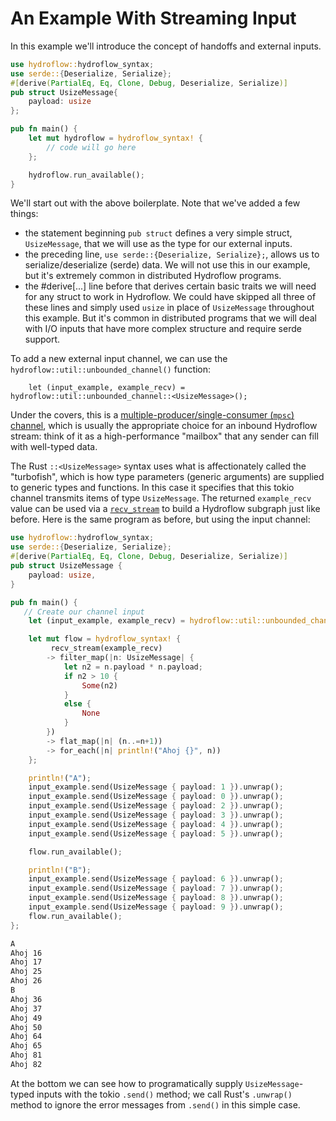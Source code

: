 # An Example With Streaming Input

In this example we'll introduce the concept of handoffs and external inputs.

```rust
use hydroflow::hydroflow_syntax;
use serde::{Deserialize, Serialize};
#[derive(PartialEq, Eq, Clone, Debug, Deserialize, Serialize)]
pub struct UsizeMessage{
    payload: usize
};

pub fn main() {
    let mut hydroflow = hydroflow_syntax! {
        // code will go here
    };

    hydroflow.run_available();
}
```

We'll start out with the above boilerplate. Note that we've added a few things:
- the statement beginning `pub struct` defines a very simple struct, `UsizeMessage`,
that we will use as the type for our external inputs. 
- the preceding line, `use serde::{Deserialize, Serialize};`, allows us to serialize/deserialize (serde) data.
We will not use this in our example, but it's extremely common in distributed Hydroflow programs.
- the #derive[...] line before that derives certain basic traits
we will need for any struct to work in Hydroflow.
We could have skipped all three of these lines and simply used `usize` in place of `UsizeMessage` throughout this example. 
But it's common in distributed programs that we will deal with I/O inputs that have more complex structure and require 
serde support.



To add a new external input
channel, we can use the `hydroflow::util::unbounded_channel()` function:
```rust, ignore
    let (input_example, example_recv) = hydroflow::util::unbounded_channel::<UsizeMessage>();
```
Under the covers, this is a [multiple-producer/single-consumer (`mpsc`) channel](https://docs.rs/tokio/latest/tokio/sync/mpsc/fn.unbounded_channel.html), which is usually the appropriate choice for an inbound Hydroflow stream:
think of it as a high-performance "mailbox" that any sender can fill with well-typed data.

The Rust `::<UsizeMessage>` syntax uses what is affectionately
called the "turbofish", which is how type parameters (generic arguments) are
supplied to generic types and functions. In this case it specifies that this tokio channel
transmits items of type `UsizeMessage`.
The returned `example_recv` value can be used via a [`recv_stream`](./surface_ops.gen.md#recv_stream)
to build a Hydroflow subgraph just like before. Here is the same program as before, but using the
input channel:
```rust
use hydroflow::hydroflow_syntax;
use serde::{Deserialize, Serialize};
#[derive(PartialEq, Eq, Clone, Debug, Deserialize, Serialize)]
pub struct UsizeMessage {
    payload: usize,
}

pub fn main() {
   // Create our channel input
    let (input_example, example_recv) = hydroflow::util::unbounded_channel::<UsizeMessage>();

    let mut flow = hydroflow_syntax! {
         recv_stream(example_recv)
        -> filter_map(|n: UsizeMessage| {
            let n2 = n.payload * n.payload;
            if n2 > 10 {
                Some(n2)
            }
            else {
                None
            }
        })
        -> flat_map(|n| (n..=n+1))
        -> for_each(|n| println!("Ahoj {}", n))
    };

    println!("A");
    input_example.send(UsizeMessage { payload: 1 }).unwrap();
    input_example.send(UsizeMessage { payload: 0 }).unwrap();
    input_example.send(UsizeMessage { payload: 2 }).unwrap();
    input_example.send(UsizeMessage { payload: 3 }).unwrap();
    input_example.send(UsizeMessage { payload: 4 }).unwrap();
    input_example.send(UsizeMessage { payload: 5 }).unwrap();

    flow.run_available();

    println!("B");
    input_example.send(UsizeMessage { payload: 6 }).unwrap();
    input_example.send(UsizeMessage { payload: 7 }).unwrap();
    input_example.send(UsizeMessage { payload: 8 }).unwrap();
    input_example.send(UsizeMessage { payload: 9 }).unwrap();
    flow.run_available();
};
```
```txt
A
Ahoj 16
Ahoj 17
Ahoj 25
Ahoj 26
B
Ahoj 36
Ahoj 37
Ahoj 49
Ahoj 50
Ahoj 64
Ahoj 65
Ahoj 81
Ahoj 82
```
At the bottom we can see how to programatically supply `UsizeMessage`-typed inputs with the tokio 
`.send()` method; we call Rust's `.unwrap()` method to ignore the error messages from 
`.send()` in this simple case. 
